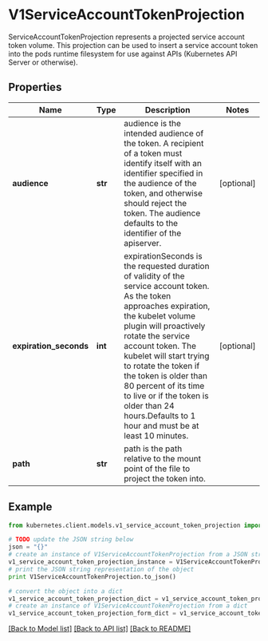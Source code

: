 # V1ServiceAccountTokenProjection

ServiceAccountTokenProjection represents a projected service account token volume. This projection can be used to insert a service account token into the pods runtime filesystem for use against APIs (Kubernetes API Server or otherwise).

## Properties
Name | Type | Description | Notes
------------ | ------------- | ------------- | -------------
**audience** | **str** | audience is the intended audience of the token. A recipient of a token must identify itself with an identifier specified in the audience of the token, and otherwise should reject the token. The audience defaults to the identifier of the apiserver. | [optional] 
**expiration_seconds** | **int** | expirationSeconds is the requested duration of validity of the service account token. As the token approaches expiration, the kubelet volume plugin will proactively rotate the service account token. The kubelet will start trying to rotate the token if the token is older than 80 percent of its time to live or if the token is older than 24 hours.Defaults to 1 hour and must be at least 10 minutes. | [optional] 
**path** | **str** | path is the path relative to the mount point of the file to project the token into. | 

## Example

```python
from kubernetes.client.models.v1_service_account_token_projection import V1ServiceAccountTokenProjection

# TODO update the JSON string below
json = "{}"
# create an instance of V1ServiceAccountTokenProjection from a JSON string
v1_service_account_token_projection_instance = V1ServiceAccountTokenProjection.from_json(json)
# print the JSON string representation of the object
print V1ServiceAccountTokenProjection.to_json()

# convert the object into a dict
v1_service_account_token_projection_dict = v1_service_account_token_projection_instance.to_dict()
# create an instance of V1ServiceAccountTokenProjection from a dict
v1_service_account_token_projection_form_dict = v1_service_account_token_projection.from_dict(v1_service_account_token_projection_dict)
```
[[Back to Model list]](../README.md#documentation-for-models) [[Back to API list]](../README.md#documentation-for-api-endpoints) [[Back to README]](../README.md)


